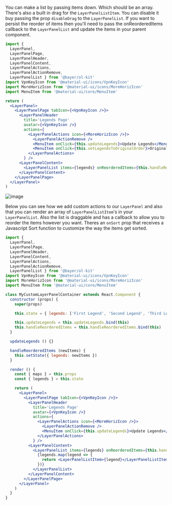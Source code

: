 You can make a list by passing items down. Which should be an array. There's also a built in drag for the `LayerPanelListItem`. You can disable it buy passing the prop `disableDrag` to the `LayerPanelList`. If you want to persist the reorder of items then you'll need to pass the onReorderedItems callback to the `LayerPanelList` and update the items in your parent component.
```jsx
import {
  LayerPanel,
  LayerPanelPage,
  LayerPanelHeader,
  LayerPanelContent,
  LayerPanelActions,
  LayerPanelActionRemove,
  LayerPanelList } from '@bayer/ol-kit'
import VpnKeyIcon from '@material-ui/icons/VpnKeyIcon'
import MoreHorizIcon from '@material-ui/icons/MoreHorizIcon'
import MenuItem from '@material-ui/core/MenuItem'

return (
  <LayerPanel>
    <LayerPanelPage tabIcon={<VpnKeyIcon />}>
      <LayerPanelHeader
        title='Legends Page'
        avatar={<VpnKeyIcon />}
        actions={
          <LayerPanelActions icon={<MoreHorizIcon />}>
            <LayerPanelActionRemove />
            <MenuItem onClick={this.updateLegends}>Update Legends</MenuItem>
            <MenuItem onClick={this.setLegendsToOriginalOrder}>Original Order Legends</MenuItem>
          </LayerPanelActions>
        } />
      <LayerPanelContent>
        <LayerPanelList items={legends} onReorderedItems={this.handleReorderedItems} />
      </LayerPanelContent>
    </LayerPanelPage>
  </LayerPanel>
)
```
![image](https://github.platforms.engineering/storage/user/2990/files/cf28cb00-86d3-11ea-850b-a33275dd4c1c)

Below you can see how we add custom actions to our `LayerPanel` and also that you can render an array of `LayerPanelListItem`'s in your `LayerPanelList`. Also the list is draggable and has a callback to allow you to reorder the items however you want. Theres an `onSort` prop that receives a Javascript Sort function to customize the way the items get sorted.
```jsx
import {
  LayerPanel,
  LayerPanelPage,
  LayerPanelHeader,
  LayerPanelContent,
  LayerPanelActions,
  LayerPanelActionRemove,
  LayerPanelList } from '@bayer/ol-kit'
import VpnKeyIcon from '@material-ui/icons/VpnKeyIcon'
import MoreHorizIcon from '@material-ui/icons/MoreHorizIcon'
import MenuItem from '@material-ui/core/MenuItem'

class MyCustomLayerPanelContainer extends React.Component {
  constructor (props) {
    super(props)

    this.state = { legends: ['First Legend', 'Second Legend', 'Third Legend'] }

    this.updateLegends = this.updateLegends.bind(this)
    this.handleReorderedItems = this.handleReorderedItems.bind(this)
  }

  updateLegends () {}

  handleReorderedItems (newItems) {
    this.setState({ legends: newItems })
  }

  render () {
    const { maps } = this.props
    const { legends } = this.state

    return (
      <LayerPanel>
        <LayerPanelPage tabIcon={<VpnKeyIcon />}>
          <LayerPanelHeader
            title='Legends Page'
            avatar={<VpnKeyIcon />}
            actions={
              <LayerPanelActions icon={<MoreHorizIcon />}>
                <LayerPanelActionRemove />
                <MenuItem onClick={this.updateLegends}>Update Legends</MenuItem>
              </LayerPanelActions>
            } />
          <LayerPanelContent>
            <LayerPanelList items={legends} onReorderedItems={this.handleReorderedItems}>
              {legends.map(legend => {
                return <LayerPanelListItem>{legend}</LayerPanelListItem>
              })}
            </LayerPanelList>
          </LayerPanelContent>
        </LayerPanelPage>
      </LayerPanel>
    )
  }
}
```